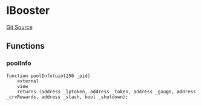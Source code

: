 # IBooster
[Git Source](https://github.com/larrythecucumber321/protocol/blob/3222eb21fbb20ddd3d3fa2233072dfa96ea3e340/contracts/plugins/assets/convex/vendor/ConvexStakingWrapper.sol)


## Functions
### poolInfo


```solidity
function poolInfo(uint256 _pid)
    external
    view
    returns (address _lptoken, address _token, address _gauge, address _crvRewards, address _stash, bool _shutdown);
```

